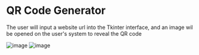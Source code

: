 # QR Code Generator
The user will input a website url into the Tkinter interface, and an image wil be opened on the user's system to reveal the QR code


![image](https://github.com/user-attachments/assets/1588f45a-2551-4b29-a027-c155bbde3ca6)
![image](https://github.com/user-attachments/assets/d3b34966-5808-49ec-a569-7b5f72077b8e)
